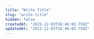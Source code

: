 ```yaml
---
title: "Write Title"
slug: "write-title"
hidden: false
createdAt: "2022-12-03T16:46:03.758Z"
updatedAt: "2022-12-03T16:46:03.758Z"
---
```

